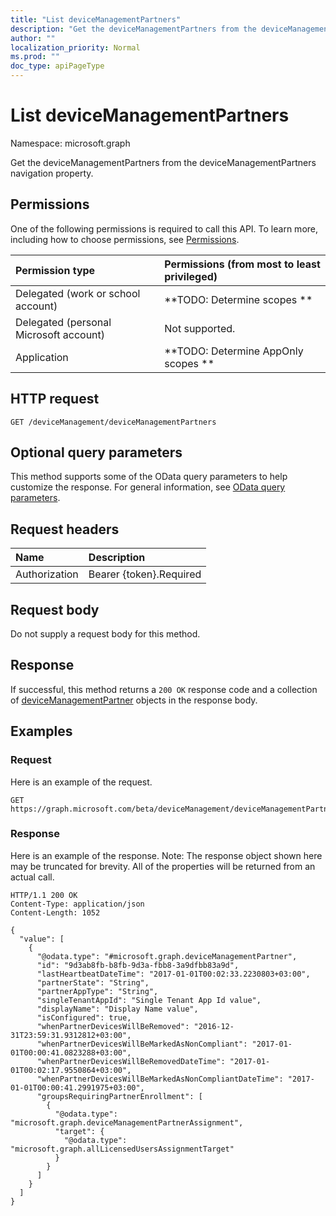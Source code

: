 ```yaml
---
title: "List deviceManagementPartners"
description: "Get the deviceManagementPartners from the deviceManagementPartners navigation property."
author: ""
localization_priority: Normal
ms.prod: ""
doc_type: apiPageType
---
```


# List deviceManagementPartners

Namespace: microsoft.graph

Get the deviceManagementPartners from the deviceManagementPartners navigation property.

## Permissions
One of the following permissions is required to call this API. To learn more, including how to choose permissions, see [Permissions](/concepts/permissions-reference.md).

|Permission type|Permissions (from most to least privileged)|
|:---|:---|
|Delegated (work or school account)|**TODO: Determine scopes **|
|Delegated (personal Microsoft account)|Not supported.|
|Application|**TODO: Determine AppOnly scopes **|

## HTTP request
<!-- {
  "blockType": "ignored"
}
-->
``` http
GET /deviceManagement/deviceManagementPartners
```

## Optional query parameters
This method supports some of the OData query parameters to help customize the response. For general information, see [OData query parameters](/graph/query-parameters).

## Request headers
|Name|Description|
|:---|:---|
|Authorization|Bearer {token}.Required|

## Request body
Do not supply a request body for this method.

## Response
If successful, this method returns a `200 OK` response code and a collection of [deviceManagementPartner](../resources/devicemanagementpartner.md) objects in the response body.

## Examples

### Request
Here is an example of the request.
<!-- {
  "blockType": "request",
  "name": "get_devicemanagementpartner"
}
-->
``` http
GET https://graph.microsoft.com/beta/deviceManagement/deviceManagementPartners
```

### Response
Here is an example of the response. Note: The response object shown here may be truncated for brevity. All of the properties will be returned from an actual call.
<!-- {
  "blockType": "response",
  "truncated": true,
  "@odata.type": "collection(microsoft.graph.devicemanagementpartner)"
}
-->
``` http
HTTP/1.1 200 OK
Content-Type: application/json
Content-Length: 1052

{
  "value": [
    {
      "@odata.type": "#microsoft.graph.deviceManagementPartner",
      "id": "9d3ab8fb-b8fb-9d3a-fbb8-3a9dfbb83a9d",
      "lastHeartbeatDateTime": "2017-01-01T00:02:33.2230803+03:00",
      "partnerState": "String",
      "partnerAppType": "String",
      "singleTenantAppId": "Single Tenant App Id value",
      "displayName": "Display Name value",
      "isConfigured": true,
      "whenPartnerDevicesWillBeRemoved": "2016-12-31T23:59:31.9312812+03:00",
      "whenPartnerDevicesWillBeMarkedAsNonCompliant": "2017-01-01T00:00:41.0823288+03:00",
      "whenPartnerDevicesWillBeRemovedDateTime": "2017-01-01T00:02:17.9550864+03:00",
      "whenPartnerDevicesWillBeMarkedAsNonCompliantDateTime": "2017-01-01T00:00:41.2991975+03:00",
      "groupsRequiringPartnerEnrollment": [
        {
          "@odata.type": "microsoft.graph.deviceManagementPartnerAssignment",
          "target": {
            "@odata.type": "microsoft.graph.allLicensedUsersAssignmentTarget"
          }
        }
      ]
    }
  ]
}
```

